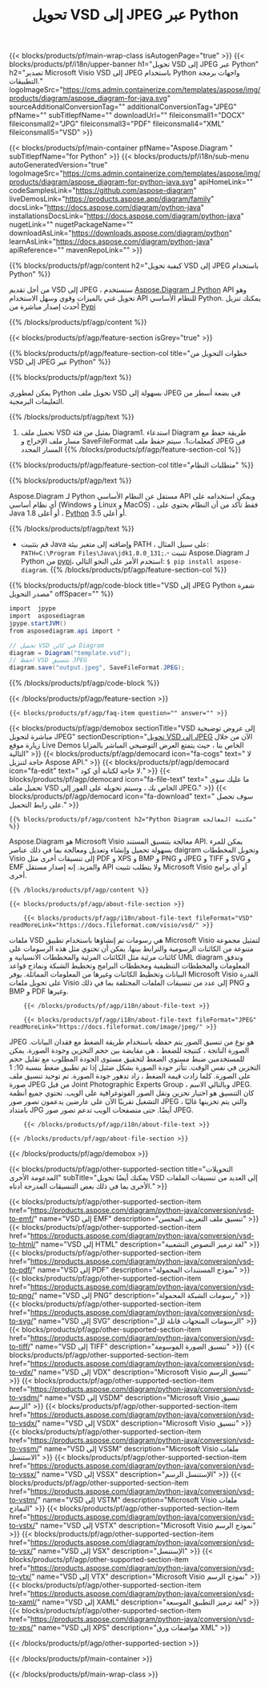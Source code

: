 ﻿---
title: تحويل VSD إلى JPEG عبر Python 
weight: 1960
url: /ar/python-java/conversion/vsd-to-jpeg/ 
description: نموذج رمز تحويل Python لتنسيق VSD إلى ملف JPEG. استخدم رمز المثال هذا لتحويل VSD إلى JPEG داخل أي تطبيق قائم على Python.
---
{{< blocks/products/pf/main-wrap-class isAutogenPage="true" >}}
{{< blocks/products/pf/i18n/upper-banner h1="تحويل VSD إلى JPEG عبر Python" h2="تصدير Microsoft Visio VSD إلى JPEG باستخدام Python واجهات برمجة التطبيقات." logoImageSrc="https://cms.admin.containerize.com/templates/aspose/img/products/diagram/aspose_diagram-for-java.svg" sourceAdditionalConversionTag="" additionalConversionTag="JPEG" pfName="" subTitlepfName="" downloadUrl="" fileiconsmall1="DOCX" fileiconsmall2="JPG" fileiconsmall3="PDF" fileiconsmall4="XML" fileiconsmall5="VSD" >}}

{{< blocks/products/pf/main-container pfName="Aspose.Diagram " subTitlepfName="for Python" >}}
{{< blocks/products/pf/i18n/sub-menu autoGeneratedVersion="true" logoImageSrc="https://cms.admin.containerize.com/templates/aspose/img/products/diagram/aspose_diagram-for-python-java.svg" apiHomeLink="" codeSamplesLink="https://github.com/aspose-diagram" liveDemosLink="https://products.aspose.app/diagram/family" docsLink="https://docs.aspose.com/diagram/python-java" installationsDocsLink="https://docs.aspose.com/diagram/python-java" nugetLink="" nugetPackageName="" downloadAsLink="https://downloads.aspose.com/diagram/python" learnAsLink="https://docs.aspose.com/diagram/python-java" apiReference="" mavenRepoLink="" >}}

{{% blocks/products/pf/agp/content h2="كيفية تحويل VSD إلى JPEG باستخدام Python" %}}

 من أجل تقديم VSD إلى JPEG ، سنستخدم
 [Aspose.Diagram لـ Python](https://products.aspose.com/diagram/python-java/) 
 API وهو تحويل غني بالميزات وقوي وسهل الاستخدام API للنظام الأساسي Python. يمكنك تنزيل أحدث إصدار مباشرة من
 [Pypi](https://pypi.org/project/aspose-diagram/) 

{{% /blocks/products/pf/agp/content %}}

{{< blocks/products/pf/agp/feature-section isGrey="true" >}}

{{% blocks/products/pf/agp/feature-section-col title="خطوات التحويل من VSD إلى JPEG عبر Python" %}}

{{% blocks/products/pf/agp/text %}}

 يمكن لمطوري Python تحويل ملف VSD بسهولة إلى JPEG في بضعة أسطر من التعليمات البرمجية.

{{% /blocks/products/pf/agp/text %}}

1. تحميل ملف VSD بمثيل من فئة Diagram1. استدعاء Diagram طريقة حفظ مع مسار ملف الإخراج و SaveFileFormat كمعلمات1. سيتم حفظ ملف JPEG في المسار المحدد
{{% /blocks/products/pf/agp/feature-section-col %}}

{{% blocks/products/pf/agp/feature-section-col title="متطلبات النظام" %}}

{{% blocks/products/pf/agp/text %}}

 Aspose.Diagram لـ Python مستقل عن النظام الأساسي API ويمكن استخدامه على أي نظام أساسي (Windows و Linux و MacOS) ، فقط تأكد من أن النظام يحتوي على Java 1.8 أو أعلى ، [Python](https://www.python.org/downloads/) 3.5 أو أعلى. 
 
{{% /blocks/products/pf/agp/text %}}

- قم بتثبيت Java وإضافته إلى متغير بيئة PATH ، على سبيل المثال: <code>PATH=C:\Program Files\Java\jdk1.8.0_131;</code>.- تثبيت Aspose.Diagram لـ Python من <a href="https://pypi.org/project/aspose-diagram/">pypi</a>، استخدم الأمر على النحو التالي: <code>$ pip install aspose-diagram</code>.
{{% /blocks/products/pf/agp/feature-section-col %}}

{{% blocks/products/pf/agp/code-block title="VSD إلى JPEG Python شفرة مصدر التحويل" offSpacer="" %}}

```cs
import  jpype     
import  asposediagram     
jpype.startJVM() 
from asposediagram.api import *

// تحميل VSD في كائن Diagram 
diagram = Diagram("template.vsd");
// احفظ VSD بتنسيق JPEG 
diagram.save("output.jpeg", SaveFileFormat.JPEG);   


```

{{% /blocks/products/pf/agp/code-block %}}

{{< /blocks/products/pf/agp/feature-section >}}

    {{< blocks/products/pf/agp/faq-item question="" answer="" >}}
 

<!-- aboutfile Starts -->

{{< blocks/products/pf/agp/demobox sectionTitle="VSD إلى عروض توضيحية مباشرة لتحويل JPEG" sectionDescription="[تحويل VSD إلى JPEG](https://products.aspose.app/diagram/conversion/vsd-to-jpeg) الآن من خلال زيارة موقع Live Demos الخاص بنا ، حيث يتمتع العرض التوضيحي المباشر بالمزايا التالية" >}}
        {{< blocks/products/pf/agp/democard icon="fa-cogs" text=" لا حاجة لتنزيل Aspose API." >}}
        {{< blocks/products/pf/agp/democard icon="fa-edit" text=" لا حاجة لكتابة أي كود." >}}
        {{< blocks/products/pf/agp/democard icon="fa-file-text" text=" ما عليك سوى تحميل ملف VSD الخاص بك ، وسيتم تحويله على الفور إلى JPEG." >}}
        {{< blocks/products/pf/agp/democard icon="fa-download" text=" سوف تحصل على رابط التحميل." >}}

    {{% blocks/products/pf/agp/content h2="Python Diagram مكتبة المعالجة" %}}

 Aspose.Diagram هو Microsoft Visio معالجة بتنسيق المستند API. يمكن للمرء بسهولة تحميل وإنشاء وتعديل ومعالجة بما في ذلك عناصر daigram وتحويل المخططات Visio إلى تنسيقات أخرى مثل PDF و XPS و BMP و PNG و JPEG و TIFF و SVG و EMF والمزيد. إنه إصدار مستقل API ولا يتطلب تثبيت Microsoft Visio أو أي برامج أخرى.  



    {{% /blocks/products/pf/agp/content %}}

    {{< blocks/products/pf/agp/about-file-section >}}

        {{< blocks/products/pf/agp/i18n/about-file-text fileFormat="VSD" readMoreLink="https://docs.fileformat.com/visio/vsd/" >}}

ملفات VSD هي رسومات تم إنشاؤها باستخدام تطبيق Microsoft Visio لتمثيل مجموعة متنوعة من الكائنات الرسومية والترابط بينها. يمكن أن تحتوي مثل هذه الرسومات على كائنات مرئية مثل الكائنات المرئية والمخططات الانسيابية و UML diagram وتدفق المعلومات والمخططات التنظيمية ومخططات البرامج وتخطيط الشبكة ونماذج قواعد البيانات وتخطيط الكائنات وغيرها من المعلومات المماثلة. يوفر Microsoft Visio القدرة على تحويل ملفات Visio إلى عدد من تنسيقات الملفات المختلفة بما في ذلك PNG و BMP و PDF وغيرها. 


        {{< /blocks/products/pf/agp/i18n/about-file-text >}}

        {{< blocks/products/pf/agp/i18n/about-file-text fileFormat="JPEG" readMoreLink="https://docs.fileformat.com/image/jpeg/" >}}

JPEG هو نوع من تنسيق الصور يتم حفظه باستخدام طريقة الضغط مع فقدان البيانات. الصورة الناتجة ، كنتيجة للضغط ، هي مقايضة بين حجم التخزين وجودة الصورة. يمكن للمستخدمين ضبط مستوى الضغط لتحقيق مستوى الجودة المطلوب مع تقليل حجم التخزين في نفس الوقت. تتأثر جودة الصورة بشكل ضئيل إذا تم تطبيق ضغط بنسبة 10: 1 على الصورة. كلما زادت قيمة الضغط ، زاد تدهور جودة الصورة. تم توحيد تنسيق ملف صورة JPEG من قبل Joint Photographic Experts Group ، وبالتالي الاسم JPEG. كان التنسيق هو اختيار تخزين ونقل الصور الفوتوغرافية على الويب. تحتوي جميع أنظمة التشغيل تقريبًا الآن على عارضين يدعمون تصور صور JPEG ، والتي يتم تخزينها غالبًا بامتداد JPG أيضًا. حتى متصفحات الويب تدعم تصور صور JPEG.


        {{< /blocks/products/pf/agp/i18n/about-file-text >}}

    {{< /blocks/products/pf/agp/about-file-section >}}

{{< /blocks/products/pf/agp/demobox >}}

<!-- aboutfile Ends -->

{{< blocks/products/pf/agp/other-supported-section title="التحويلات المدعومة الأخرى" subTitle="يمكنك أيضًا تحويل VSD إلى العديد من تنسيقات الملفات الأخرى بما في ذلك بعض التنسيقات المدرجة أدناه." >}}

{{< blocks/products/pf/agp/other-supported-section-item href="https://products.aspose.com/diagram/python-java/conversion/vsd-to-emf/" name="VSD إلى EMF" description="تنسيق ملف التعريف المحسن" >}}
{{< blocks/products/pf/agp/other-supported-section-item href="https://products.aspose.com/diagram/python-java/conversion/vsd-to-html/" name="VSD إلى HTML" description="لغة ترميز النصوص التشعبية" >}}
{{< blocks/products/pf/agp/other-supported-section-item href="https://products.aspose.com/diagram/python-java/conversion/vsd-to-pdf/" name="VSD إلى PDF" description="نموذج المستندات المحمولة" >}}
{{< blocks/products/pf/agp/other-supported-section-item href="https://products.aspose.com/diagram/python-java/conversion/vsd-to-png/" name="VSD إلى PNG" description="رسومات الشبكة المحمولة" >}}
{{< blocks/products/pf/agp/other-supported-section-item href="https://products.aspose.com/diagram/python-java/conversion/vsd-to-svg/" name="VSD إلى SVG" description="الرسومات المتجهات قابلة لل" >}}
{{< blocks/products/pf/agp/other-supported-section-item href="https://products.aspose.com/diagram/python-java/conversion/vsd-to-tiff/" name="VSD إلى TIFF" description="تنسيق الصورة الموسومة" >}}
{{< blocks/products/pf/agp/other-supported-section-item href="https://products.aspose.com/diagram/python-java/conversion/vsd-to-vdx/" name="VSD إلى VDX" description="Microsoft Visio تنسيق الرسم" >}}
{{< blocks/products/pf/agp/other-supported-section-item href="https://products.aspose.com/diagram/python-java/conversion/vsd-to-vsdm/" name="VSD إلى VSDM" description="Microsoft Visio تنسيق الرسم" >}}
{{< blocks/products/pf/agp/other-supported-section-item href="https://products.aspose.com/diagram/python-java/conversion/vsd-to-vsdx/" name="VSD إلى VSDX" description="Microsoft Visio تنسيق" >}}
{{< blocks/products/pf/agp/other-supported-section-item href="https://products.aspose.com/diagram/python-java/conversion/vsd-to-vssm/" name="VSD إلى VSSM" description="Microsoft Visio ملفات الاستنسل" >}}
{{< blocks/products/pf/agp/other-supported-section-item href="https://products.aspose.com/diagram/python-java/conversion/vsd-to-vssx/" name="VSD إلى VSSX" description="الإستنسل الرسم" >}}
{{< blocks/products/pf/agp/other-supported-section-item href="https://products.aspose.com/diagram/python-java/conversion/vsd-to-vstm/" name="VSD إلى VSTM" description="Microsoft Visio ملفات النماذج" >}}
{{< blocks/products/pf/agp/other-supported-section-item href="https://products.aspose.com/diagram/python-java/conversion/vsd-to-vstx/" name="VSD إلى VSTX" description="Microsoft Visio نموذج الرسم" >}}
{{< blocks/products/pf/agp/other-supported-section-item href="https://products.aspose.com/diagram/python-java/conversion/vsd-to-vsx/" name="VSD إلى VSX" description="الإستنسل" >}}
{{< blocks/products/pf/agp/other-supported-section-item href="https://products.aspose.com/diagram/python-java/conversion/vsd-to-vtx/" name="VSD إلى VTX" description="Microsoft Visio نموذج الرسم" >}}
{{< blocks/products/pf/agp/other-supported-section-item href="https://products.aspose.com/diagram/python-java/conversion/vsd-to-xaml/" name="VSD إلى XAML" description="لغة ترميز التطبيق الموسعة" >}}
{{< blocks/products/pf/agp/other-supported-section-item href="https://products.aspose.com/diagram/python-java/conversion/vsd-to-xps/" name="VSD إلى XPS" description="مواصفات ورق XML" >}}

{{< /blocks/products/pf/agp/other-supported-section >}}

{{< /blocks/products/pf/main-container >}}
    
{{< /blocks/products/pf/main-wrap-class >}}